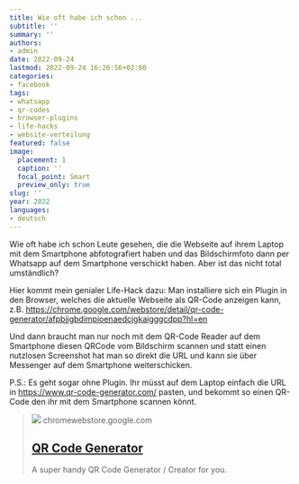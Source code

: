 ```yaml
---
title: Wie oft habe ich schon ...
subtitle: ''
summary: ''
authors:
- admin
date: 2022-09-24
lastmod: 2022-09-24 16:26:56+02:00
categories:
- facebook
tags:
- whatsapp
- qr-codes
- browser-plugins
- life-hacks
- website-verteilung
featured: false
image:
  placement: 1
  caption: ''
  focal_point: Smart
  preview_only: true
slug: ''
year: 2022
languages:
- deutsch
---
```


Wie oft habe ich schon Leute gesehen, die die Webseite auf ihrem Laptop mit dem Smartphone abfotografiert haben und das Bildschirmfoto dann per Whatsapp auf dem Smartphone verschickt haben. Aber ist das nicht total umständlich? 

Hier kommt mein genialer Life-Hack dazu: Man installiere sich ein Plugin in den Browser, welches die aktuelle Webseite als QR-Code anzeigen kann, z.B. https://chrome.google.com/webstore/detail/qr-code-generator/afpbjjgbdimpioenaedcjgkaigggcdpp?hl=en

Und dann braucht man nur noch mit dem QR-Code Reader auf dem Smartphone diesen QRCode vom Bildschirm scannen und statt einen nutzlosen Screenshot hat man so direkt die URL und kann sie über Messenger auf dem Smartphone weiterschicken. 

P.S.: Es geht sogar ohne Plugin. Ihr müsst auf dem Laptop einfach die URL in https://www.qr-code-generator.com/ pasten, und bekommt so einen QR-Code den ihr mit dem Smartphone scannen könnt.
> [![](https://lh3.googleusercontent.com/lmKPPwyDZddSxT4DBtw9PsexjcVd1Ssw9P1nmOMbB9HlmPFebHgOBWHcDMYzISBmzmZWSXvQWUid3MMp5GbL2Xe4hA=s128-rj-sc0x00ffffff)](https://chrome.google.com/webstore/detail/qr-code-generator/afpbjjgbdimpioenaedcjgkaigggcdpp?hl=en)
> chromewebstore.google.com
> ## [QR Code Generator](https://chrome.google.com/webstore/detail/qr-code-generator/afpbjjgbdimpioenaedcjgkaigggcdpp?hl=en)
>
>A super handy QR Code Generator / Creator for you.